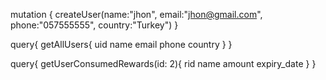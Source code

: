 mutation {
   createUser(name:"jhon", email:"jhon@gmail.com", phone:"057555555", country:"Turkey")
}

query{
  getAllUsers{
    uid
    name
    email
    phone
    country
    }
}

query{
  getUserConsumedRewards(id: 2){
    rid
    name
    amount
    expiry_date
  }
}